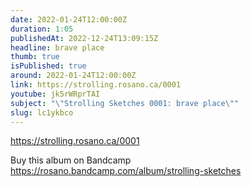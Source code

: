 ```yaml
---
date: 2022-01-24T12:00:00Z
duration: 1:05
publishedAt: 2022-12-24T13:09:15Z
headline: brave place
thumb: true
isPublished: true
around: 2022-01-24T12:00:00Z
link: https://strolling.rosano.ca/0001
youtube: jk5rWRprTAI
subject: "\"Strolling Sketches 0001: brave place\""
slug: lc1ykbco
---
```

https://strolling.rosano.ca/0001

Buy this album on Bandcamp https://rosano.bandcamp.com/album/strolling-sketches
